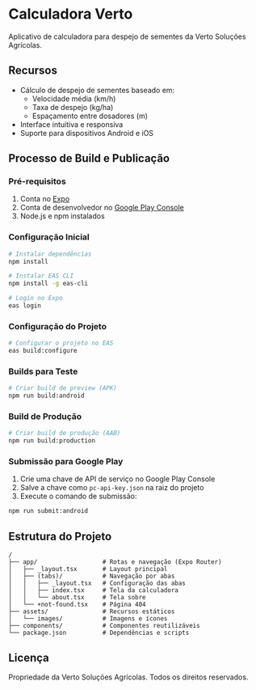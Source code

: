 # Calculadora Verto

Aplicativo de calculadora para despejo de sementes da Verto Soluções Agrícolas.

## Recursos

- Cálculo de despejo de sementes baseado em:
  - Velocidade média (km/h)
  - Taxa de despejo (kg/ha)
  - Espaçamento entre dosadores (m)
- Interface intuitiva e responsiva
- Suporte para dispositivos Android e iOS

## Processo de Build e Publicação

### Pré-requisitos

1. Conta no [Expo](https://expo.dev/)
2. Conta de desenvolvedor no [Google Play Console](https://play.google.com/console/)
3. Node.js e npm instalados

### Configuração Inicial

```bash
# Instalar dependências
npm install

# Instalar EAS CLI
npm install -g eas-cli

# Login no Expo
eas login
```

### Configuração do Projeto

```bash
# Configurar o projeto no EAS
eas build:configure
```

### Builds para Teste

```bash
# Criar build de preview (APK)
npm run build:android
```

### Build de Produção

```bash
# Criar build de produção (AAB)
npm run build:production
```

### Submissão para Google Play

1. Crie uma chave de API de serviço no Google Play Console
2. Salve a chave como `pc-api-key.json` na raiz do projeto
3. Execute o comando de submissão:

```bash
npm run submit:android
```

## Estrutura do Projeto

```
/
├── app/                  # Rotas e navegação (Expo Router)
│   ├── _layout.tsx       # Layout principal
│   ├── (tabs)/           # Navegação por abas
│   │   ├── _layout.tsx   # Configuração das abas
│   │   ├── index.tsx     # Tela da calculadora
│   │   └── about.tsx     # Tela sobre
│   └── +not-found.tsx    # Página 404
├── assets/               # Recursos estáticos
│   └── images/           # Imagens e ícones
├── components/           # Componentes reutilizáveis
└── package.json          # Dependências e scripts
```

## Licença

Propriedade da Verto Soluções Agrícolas. Todos os direitos reservados.
